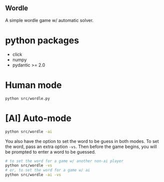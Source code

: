 ## Wordle


A simple wordle game w/ automatic solver.

# python packages
* click
* numpy
* pydantic >= 2.0

# Human mode
```console
python src/wordle.py
```

# \[AI\] Auto-mode
```bash
python src/wordle -ai
```

You also have the option to set the word to be guess in both modes. To set the word, pass an extra option `-vs`. Then before the game begins, you will be prompted to enter a word to be guessed.

```bash
# to set the word for a game w/ another non-ai player
python src/wordle -vs
# or, to set the word for a game w/ ai
python src/wordle -ai -vs
```